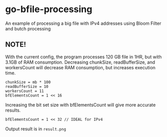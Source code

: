# go-bfile-processing
An example of processing a big file with IPv4 addresses using Bloom Filter and butch processing


## NOTE!

With the current config, the program processes 120 GB file in 1HR, but with 3.1GB of RAM consumption.
Decreasing chunkSize, readBufferSize, and workersCount will decrease RAM consumption, but
increases execution time.
```aiignore
chunkSize = mb * 100
readBufferSize = 10
workersCount = 11
bfElementsCount = 1 << 16
```

Increasing the bit set size with bfElementsCount will give more accurate results.
```
bfElementsCount = 1 << 32 // IDEAL for IPv4
```

Output result is in `result.png`
